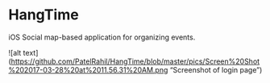 # HangTime

iOS Social map-based application for organizing events.


![alt text](https://github.com/PatelRahil/HangTime/blob/master/pics/Screen%20Shot%202017-03-28%20at%2011.56.31%20AM.png “Screenshot of login page”)